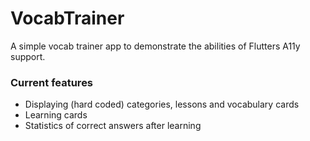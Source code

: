 # VocabTrainer

A simple vocab trainer app to demonstrate the abilities of Flutters A11y support.  

### Current features

* Displaying (hard coded) categories, lessons and vocabulary cards
* Learning cards
* Statistics of correct answers after learning
